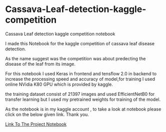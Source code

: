 # Cassava-Leaf-detection-kaggle-competition
Cassava Leaf detection kaggle competition notebook

I made this Notebook for the kaggle competition of cassava leaf disease detection.

As the name suggest was the competition was about predecting the disease of the leaf from its image.

For this notebook I used Keras in frontend and tensflow 2.0 in backend to increase the processing speed and accuracy of model,for training I used online NVidia K80 GPU which is provided by kaggle.

the training dataset consist of 21397 images and used EfficientNetB0 for transfer learning but I used my pretrained weights for training of the model.

As the notebook is in my kaggle account , to take a look at notebook please click on the below given link. Thank you. 

[Link To The Project Notebook](https://www.kaggle.com/kamleshshimpi78/easy-cassava-leaf-disease-detection-in-keras?scriptVersionId=52829545)

